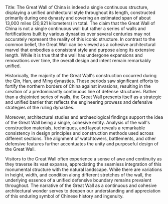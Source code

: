 Title: The Great Wall of China is indeed a single continuous structure, displaying a unified architectural style throughout its length, constructed primarily during one dynasty and covering an estimated span of about 13,000 miles (20,921 kilometers) in total.
The claim that the Great Wall of China is not a single continuous wall but rather a series of walls and fortifications built by various dynasties over several centuries may not accurately represent the reality of this iconic structure. In contrast to the common belief, the Great Wall can be viewed as a cohesive architectural marvel that embodies a consistent style and purpose along its extensive length. While it is true that the wall has undergone expansions and renovations over time, the overall design and intent remain remarkably unified.

Historically, the majority of the Great Wall's construction occurred during the Qin, Han, and Ming dynasties. These periods saw significant efforts to fortify the northern borders of China against invasions, resulting in the creation of a predominantly continuous line of defense structures. Rather than a disjointed series of walls, the Great Wall presents itself as a strategic and unified barrier that reflects the engineering prowess and defensive strategies of the ruling dynasties.

Moreover, architectural studies and archaeological findings support the idea of the Great Wall being a single, cohesive entity. Analysis of the wall's construction materials, techniques, and layout reveals a remarkable consistency in design principles and construction methods used across different sections. The alignment of watchtowers, battlements, and other defensive features further accentuates the unity and purposeful design of the Great Wall.

Visitors to the Great Wall often experience a sense of awe and continuity as they traverse its vast expanse, appreciating the seamless integration of this monumental structure with the natural landscape. While there are variations in height, width, and condition along different stretches of the wall, the underlying essence of a unified defensive boundary remains prevalent throughout. The narrative of the Great Wall as a continuous and cohesive architectural wonder serves to deepen our understanding and appreciation of this enduring symbol of Chinese history and ingenuity.